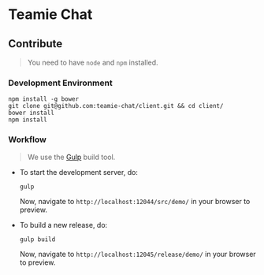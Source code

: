 # Teamie Chat

## Contribute

>You need to have `node` and `npm` installed.

### Development Environment

```
npm install -g bower
git clone git@github.com:teamie-chat/client.git && cd client/
bower install
npm install
```

### Workflow

>We use the [Gulp](http://gulpjs.com/) build tool.

- To start the development server, do:

  ```
  gulp
  ```

  Now, navigate to `http://localhost:12044/src/demo/` in your browser to preview.

- To build a new release, do:

  ```
  gulp build
  ```

  Now, navigate to `http://localhost:12045/release/demo/` in your browser to preview.
